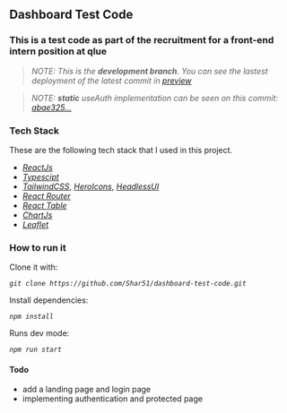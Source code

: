 ## Dashboard Test Code

### This is a test code as part of the recruitment for a front-end intern position at qlue

> _NOTE: This is the **development branch**. You can see the lastest deployment of the latest commit in [preview](https://github.com/Shar51/dashboard-test-code/deployments/activity_log?environment=Preview)_

> _NOTE: **static** useAuth implementation can be seen on this commit:_ [_abae325..._](https://github.com/Shar51/dashboard-test-code/commit/abae325080c9d1878187c9e0fae5a970fc47eafa)


### Tech Stack

These are the following tech stack that I used in this project.

- [_ReactJs_](https://reactjs.org/ "ReactJs")
- [_Typescipt_](https://www.typescriptlang.org/)
- [_TailwindCSS_](https://tailwindcss.com/), [_HeroIcons_](https://github.com/tailwindlabs/heroicons), [_HeadlessUI_](https://headlessui.dev/)
- [_React Router_](https://reactrouter.com/)
- [_React Table_](https://react-table.tanstack.com/)
- [_ChartJs_](https://www.chartjs.org/)
- [_Leaflet_](https://react-leaflet.js.org/)

### How to run it

Clone it with:

_`git clone https://github.com/Shar51/dashboard-test-code.git`_

Install dependencies:

_`npm install`_

Runs dev mode:

_`npm run start`_

#### Todo
- add a landing page and login page
- implementing authentication and protected page
